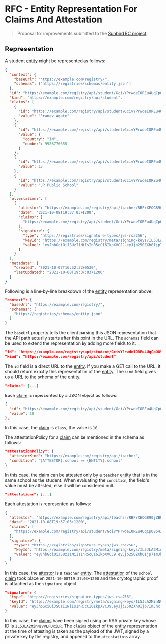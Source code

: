 # RFC - Entity Representation For Claims And Attestation

> Proposal for improvements submitted to the
> [Sunbird RC project](https://github.com/sunbird-rc/sunbird-rc-core).

## Representation

A student [entity](/spec/terms.md#entity) might be represented as follows:

```json
{
  "context": {
    "baseUrl": "https://example.com/registry/",
    "schemas": ["https://registries/schemas/entity.json"]
  },
  "id": "https://example.com/registry/api/student/GcivYPrwdeIOREu4UqCpO854",
  "kind": "https://example.com/registry/api/student",
  "claims": [
    {
      "id": "https://example.com/registry/api/student/GcivYPrwdeIOREu4UqCpO854/name",
      "value": "Pranav Agate"
    },
    {
      "id": "https://example.com/registry/api/student/GcivYPrwdeIOREu4UqCpO854/phoneNumber",
      "value": {
        "country": "IN",
        "number": 9988776655
      }
    },
    {
      "id": "https://example.com/registry/api/student/GcivYPrwdeIOREu4UqCpO854/class",
      "value": 10
    },
    {
      "id": "https://example.com/registry/api/student/GcivYPrwdeIOREu4UqCpO854/school",
      "value": "UP Public School"
    }
  ],
  "attestations": [
    {
      "attestor": "https://example.com/registry/api/teacher/RBFrXEOG890jZBUf1Vpuy",
      "date": "2021-10-08T19:37:03+1200",
      "claims": [
        "https://example.com/registry/api/student/GcivYPrwdeIOREu4UqCpO854/school"
      ],
      "signature": {
        "type": "https://registries/signature-types/jws-rsa256",
        "keyId": "https://example.com/registry/meta/signing-keys/IL5JLA2MinN9vVLFUxiLR",
        "value": "eyJhbGciOiJSUzI1NiIsInR5cCI6IkpXVCJ9.eyJjb250ZXh0Ijp7ImJhc...mZG8GbRlzpUkAEPI1vkhGc"
      }
    }
  ],
  "metadata": {
    "created": "2021-10-07T16:52:32+0530",
    "lastUpdated": "2021-10-08T19:37:03+1200"
  }
}
```

Following is a line-by-line breakdown of the [entity](/spec/terms.md#entity)
representation above:

```json
"context": {
  "baseUrl": "https://example.com/registry/",
  "schemas": [
    "https://registries/schemas/entity.json"
  ]
}
```

The `baseUrl` property tells the client parsing this JSON representation that
the API path actually starts after this point in the URL. The `schemas` field
can be used to extend the representation by adding more fields to it.

```json
"id": "https://example.com/registry/api/student/GcivYPrwdeIOREu4UqCpO854",
"kind": "https://example.com/registry/api/student"
```

The `id` field is a direct URL to the [entity](/spec/terms.md#entity). If you
make a GET call to the URL, it should return exactly this representation of the
[entity](/spec/terms.md#entity). The `kind` field gives us a URL to the schema
of the [entity](/spec/terms.md#entity).

```json
"claims": [...]
```

Each [claim](/spec/terms.md#claim) is represented by a JSON object as follows:

```json
{
  "id": "https://example.com/registry/api/student/GcivYPrwdeIOREu4UqCpO854/class",
  "value": 10
},
```

In this case, the [claim](/spec/terms.md#claim) is `class`, the value is `10`.

The attestationPolicy for a [claim](/spec/terms.md#claim) can be mentioned in
the schema as follows:

```json
"attestationPolicy": {
  "attestorKind": "https://example.com/registry/api/teacher",
  "condition": "{ATTESTOR}.school == {ENTITY}.school"
}
```

In this case, the [claim](/spec/terms.md#claim) can be attested only by a
`teacher` [entity](/spec/terms.md#entity) that is in the same school as the
student. When evaluating the `condition`, the field's value must be attested,
else it will be considered null.

```json
"attestations": [...]
```

Each attestation is represented as follows:

```json
{
  "attestor": "https://example.com/registry/api/teacher/RBFrXEOG890jZBUf1Vpuy",
  "date": "2021-10-08T19:37:03+1200",
  "claims": [
    "https://example.com/registry/api/student/GcivYPrwdeIOREu4UqCpO854/school"
  ],
  "signature": {
    "type": "https://registries/signature-types/jws-rsa256",
    "keyId": "https://example.com/registry/meta/signing-keys/IL5JLA2MinN9vVLFUxiLR",
    "value": "eyJhbGciOiJSUzI1NiIsInR5cCI6IkpXVCJ9.eyJjb250ZXh0Ijp7ImJhc...mZG8GbRlzpUkAEPI1vkhGc"
  }
}
```

In this case, the [attestor](/spec/terms.md#attestor) is a `teacher`
[entity](/spec/terms.md#entity). The [attestation](/spec/terms.md#attestation)
of the `school` [claim](/spec/terms.md#claim) took place on
`2021-10-08T19:37:03+1200` and the cryptographic proof is attached as the
`signature` object.

```json
"signature": {
  "type": "https://registries/signature-types/jws-rsa256",
  "keyId": "https://example.com/registry/meta/signing-keys/IL5JLA2MinN9vVLFUxiLR",
  "value": "eyJhbGciOiJSUzI1NiIsInR5cCI6IkpXVCJ9.eyJjb250ZXh0Ijp7ImJhc...mZG8GbRlzpUkAEPI1vkhGc"
}
```

In this case, the [claims](/spec/terms.md#claim) have been signed using an RSA
private key whose ID is `IL5JLA2MinN9vVLFUxiLR`. The `claims` object of the
[entity](/spec/terms.md#entity) representation at the time of attesting is taken
as the payload of the JWT, signed by a private key by the registry, and appened
to the `attestations` array.
